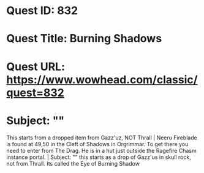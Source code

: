 # Quest ID: 832
# Quest Title: Burning Shadows
# Quest URL: https://www.wowhead.com/classic/quest=832
# Subject: "<Blank>"
This starts from a dropped item from Gazz'uz, NOT Thrall | Neeru Fireblade is found at 49,50 in the Cleft of Shadows in Orgrimmar. To get there you need to enter from The Drag. He is in a hut just outside the Ragefire Chasm instance portal. | Subject: "<Blank>"
this starts as a drop of Gazz'us in skull rock, not from Thrall. Its called the Eye of Burning Shadow